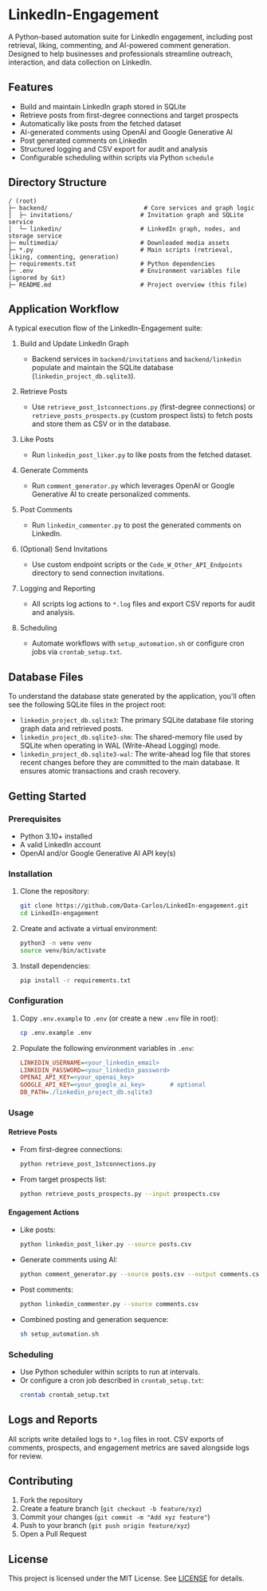 # LinkedIn-Engagement

A Python-based automation suite for LinkedIn engagement, including post retrieval, liking, commenting, and AI-powered comment generation. Designed to help businesses and professionals streamline outreach, interaction, and data collection on LinkedIn.

## Features

- Build and maintain LinkedIn graph stored in SQLite
- Retrieve posts from first-degree connections and target prospects
- Automatically like posts from the fetched dataset
- AI-generated comments using OpenAI and Google Generative AI
- Post generated comments on LinkedIn
- Structured logging and CSV export for audit and analysis
- Configurable scheduling within scripts via Python `schedule`

## Directory Structure

```
/ (root)
├─ backend/                           # Core services and graph logic
│  ├─ invitations/                   # Invitation graph and SQLite service
│  └─ linkedin/                      # LinkedIn graph, nodes, and storage service
├─ multimedia/                       # Downloaded media assets
├─ *.py                              # Main scripts (retrieval, liking, commenting, generation)
├─ requirements.txt                  # Python dependencies
├─ .env                              # Environment variables file (ignored by Git)
├─ README.md                         # Project overview (this file)
```

## Application Workflow

A typical execution flow of the LinkedIn-Engagement suite:

1. Build and Update LinkedIn Graph
   - Backend services in `backend/invitations` and `backend/linkedin` populate and maintain the SQLite database (`linkedin_project_db.sqlite3`).

2. Retrieve Posts
   - Use `retrieve_post_1stconnections.py` (first-degree connections) or `retrieve_posts_prospects.py` (custom prospect lists) to fetch posts and store them as CSV or in the database.

3. Like Posts
   - Run `linkedin_post_liker.py` to like posts from the fetched dataset.

4. Generate Comments
   - Run `comment_generator.py` which leverages OpenAI or Google Generative AI to create personalized comments.

5. Post Comments
   - Run `linkedin_commenter.py` to post the generated comments on LinkedIn.

6. (Optional) Send Invitations
   - Use custom endpoint scripts or the `Code_W_Other_API_Endpoints` directory to send connection invitations.

7. Logging and Reporting
   - All scripts log actions to `*.log` files and export CSV reports for audit and analysis.

8. Scheduling
   - Automate workflows with `setup_automation.sh` or configure cron jobs via `crontab_setup.txt`.

## Database Files

To understand the database state generated by the application, you'll often see the following SQLite files in the project root:

- `linkedin_project_db.sqlite3`: The primary SQLite database file storing graph data and retrieved posts.
- `linkedin_project_db.sqlite3-shm`: The shared-memory file used by SQLite when operating in WAL (Write-Ahead Logging) mode.
- `linkedin_project_db.sqlite3-wal`: The write-ahead log file that stores recent changes before they are committed to the main database. It ensures atomic transactions and crash recovery.

## Getting Started

### Prerequisites

- Python 3.10+ installed
- A valid LinkedIn account
- OpenAI and/or Google Generative AI API key(s)

### Installation

1. Clone the repository:
   ```bash
   git clone https://github.com/Data-Carlos/LinkedIn-engagement.git
   cd LinkedIn-engagement
   ```
2. Create and activate a virtual environment:
   ```bash
   python3 -m venv venv
   source venv/bin/activate
   ```
3. Install dependencies:
   ```bash
   pip install -r requirements.txt
   ```

### Configuration

1. Copy `.env.example` to `.env` (or create a new `.env` file in root):
   ```bash
   cp .env.example .env
   ```
2. Populate the following environment variables in `.env`:
   ```ini
   LINKEDIN_USERNAME=<your_linkedin_email>
   LINKEDIN_PASSWORD=<your_linkedin_password>
   OPENAI_API_KEY=<your_openai_key>
   GOOGLE_API_KEY=<your_google_ai_key>       # optional
   DB_PATH=./linkedin_project_db.sqlite3
   ```

### Usage

#### Retrieve Posts

- From first-degree connections:
  ```bash
  python retrieve_post_1stconnections.py
  ```
- From target prospects list:
  ```bash
  python retrieve_posts_prospects.py --input prospects.csv
  ```

#### Engagement Actions

- Like posts:
  ```bash
  python linkedin_post_liker.py --source posts.csv
  ```
- Generate comments using AI:
  ```bash
  python comment_generator.py --source posts.csv --output comments.csv
  ```
- Post comments:
  ```bash
  python linkedin_commenter.py --source comments.csv
  ```
- Combined posting and generation sequence:
  ```bash
  sh setup_automation.sh
  ```

### Scheduling

- Use Python scheduler within scripts to run at intervals.
- Or configure a cron job described in `crontab_setup.txt`:
  ```bash
  crontab crontab_setup.txt
  ```

## Logs and Reports

All scripts write detailed logs to `*.log` files in root. CSV exports of comments, prospects, and engagement metrics are saved alongside logs for review.

## Contributing

1. Fork the repository
2. Create a feature branch (`git checkout -b feature/xyz`)
3. Commit your changes (`git commit -m "Add xyz feature"`)
4. Push to your branch (`git push origin feature/xyz`)
5. Open a Pull Request

## License

This project is licensed under the MIT License. See [LICENSE](LICENSE) for details.